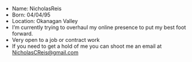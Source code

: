 - Name: NicholasReis
- Born: 04/04/95
- Location: Okanagan Valley
- I’m currently trying to overhaul my online presence to put my best foot forward.
- Very open to a job or contract work
- If you need to get a hold of me you can shoot me an email at NicholasCReis@gmail.com

<!---
NicholasReis/NicholasReis is a ✨ special ✨ repository because its `README.md` (this file) appears on your GitHub profile.
You can click the Preview link to take a look at your changes.
--->
